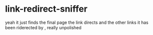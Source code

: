 # link-redirect-sniffer
yeah it just finds the final page the link directs and the other links it has been riderected by , really unpolished 
